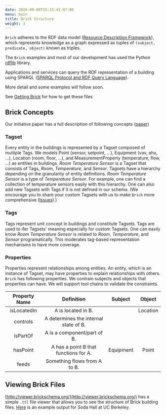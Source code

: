 ```yaml
---
date: 2016-09-08T15:15:41-07:00
menu: main
title: Brick Structure
weight: 3
---
```


`Brick` adheres to the RDF data model ([Resource Description Framework](https://www.w3.org/TR/2014/NOTE-rdf11-primer-20140225/)), which
represents knowledge as a graph expressed as tuples of `(subject, predicate, object)` known as triples.

The `Brick` examples and most of our development has used the Python
[rdflib](https://rdflib.readthedocs.io/en/stable/) library.

Applications and services can query the RDF representation of a building using
SPARQL ([SPARQL Protocol and RDF Query Language](https://www.w3.org/TR/rdf-sparql-query/)).

More detail and some examples will follow soon.


See [Getting Brick](/source) for how to get these files


## Brick Concepts
Our initiative paper has a full description of following concepts ([paper](/papers/Brick-BuildSys2016.pdf))
### Tagset
Every entity in the buildings is represented by a Tagset composed of multiple Tags. 
We models Point (sensor, setpoint, ...), Equipment (vav, ahu, ...), Location (room, floor, ...), and MeasurementProperty (temperature, flow, ...) as entities in buildings.
*Room Temperature Sensor* is a Tagset that consists of Tags, *Room*, *Temperature*, and *Sensor*.
Tagsets have a hierarchy depending on the granularity of entity definitions. *Room Temperature Sensor* is a type of *Temperature Sensor*. For example, one can find a collection of temperature sensors easily with this hierarchy.
One can also add new Tagsets with Tags if it is not defined in our schema. (We encourage you to share your custom Tagsets with us to make `Brick` more comprehensive ([Issues](https://github.com/BuildSysUniformMetadata/GroundTruth/issues)).)
 

### Tags
Tags represent unit concept in buildings and constitute Tagsets. Tags are used to ifer Tagsets' meaning especially for custom Tagsets.
One can easily know *Room Temperature Sensor* is related to *Room*, *Temperature*, and *Sensor* programatically.
This moderates tag-based representation mechanisms to have more coverage.
 

### Properties
Properties represent relationships among entities. An entity, which is an instance of Tagset, may have properties to explain relationships with others.
`Brick` has following properties. We contrain subjects and objects that properties can have. We will support tool chains to validate the constraints.

| Property Name |               Definition              | Subject | Object |
|:-------------:|:-------------------------------------:|:-------:|:------:|
|  isLocatedIn  |           A is located in B.          |         |Location|
|    controls   | A determines the internal state of B. |         |        |
|    isPartOf   |      A is a component/part of B.      |         |        |
|    hasPoint   | A has a point B that functions for A. |Equipment| Point  |
|     feeds     |      Something flows from A to B.     |         |        |


## Viewing Brick Files

[http://viewer.brickschema.org/](http://viewer.brickschema.org/) has a simple `.ttl` file viewer that allows you to see the structure of Brick building files.
[Here](http://viewer.brickschema.org/static/soda.pdf) is an example output for Soda Hall at UC Berkeley.